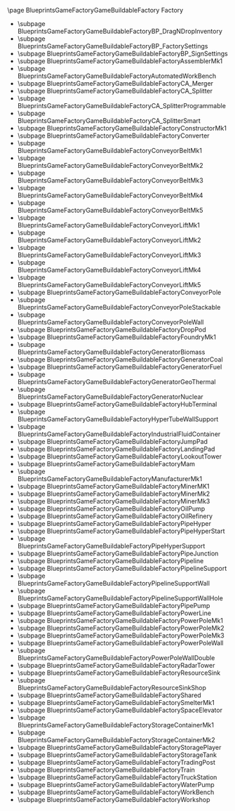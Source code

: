 \page BlueprintsGameFactoryGameBuildableFactory Factory
- \subpage BlueprintsGameFactoryGameBuildableFactoryBP_DragNDropInventory
- \subpage BlueprintsGameFactoryGameBuildableFactoryBP_FactorySettings
- \subpage BlueprintsGameFactoryGameBuildableFactoryBP_SignSettings
- \subpage BlueprintsGameFactoryGameBuildableFactoryAssemblerMk1
- \subpage BlueprintsGameFactoryGameBuildableFactoryAutomatedWorkBench
- \subpage BlueprintsGameFactoryGameBuildableFactoryCA_Merger
- \subpage BlueprintsGameFactoryGameBuildableFactoryCA_Splitter
- \subpage BlueprintsGameFactoryGameBuildableFactoryCA_SplitterProgrammable
- \subpage BlueprintsGameFactoryGameBuildableFactoryCA_SplitterSmart
- \subpage BlueprintsGameFactoryGameBuildableFactoryConstructorMk1
- \subpage BlueprintsGameFactoryGameBuildableFactoryConverter
- \subpage BlueprintsGameFactoryGameBuildableFactoryConveyorBeltMk1
- \subpage BlueprintsGameFactoryGameBuildableFactoryConveyorBeltMk2
- \subpage BlueprintsGameFactoryGameBuildableFactoryConveyorBeltMk3
- \subpage BlueprintsGameFactoryGameBuildableFactoryConveyorBeltMk4
- \subpage BlueprintsGameFactoryGameBuildableFactoryConveyorBeltMk5
- \subpage BlueprintsGameFactoryGameBuildableFactoryConveyorLiftMk1
- \subpage BlueprintsGameFactoryGameBuildableFactoryConveyorLiftMk2
- \subpage BlueprintsGameFactoryGameBuildableFactoryConveyorLiftMk3
- \subpage BlueprintsGameFactoryGameBuildableFactoryConveyorLiftMk4
- \subpage BlueprintsGameFactoryGameBuildableFactoryConveyorLiftMk5
- \subpage BlueprintsGameFactoryGameBuildableFactoryConveyorPole
- \subpage BlueprintsGameFactoryGameBuildableFactoryConveyorPoleStackable
- \subpage BlueprintsGameFactoryGameBuildableFactoryConveyorPoleWall
- \subpage BlueprintsGameFactoryGameBuildableFactoryDropPod
- \subpage BlueprintsGameFactoryGameBuildableFactoryFoundryMk1
- \subpage BlueprintsGameFactoryGameBuildableFactoryGeneratorBiomass
- \subpage BlueprintsGameFactoryGameBuildableFactoryGeneratorCoal
- \subpage BlueprintsGameFactoryGameBuildableFactoryGeneratorFuel
- \subpage BlueprintsGameFactoryGameBuildableFactoryGeneratorGeoThermal
- \subpage BlueprintsGameFactoryGameBuildableFactoryGeneratorNuclear
- \subpage BlueprintsGameFactoryGameBuildableFactoryHubTerminal
- \subpage BlueprintsGameFactoryGameBuildableFactoryHyperTubeWallSupport
- \subpage BlueprintsGameFactoryGameBuildableFactoryIndustrialFluidContainer
- \subpage BlueprintsGameFactoryGameBuildableFactoryJumpPad
- \subpage BlueprintsGameFactoryGameBuildableFactoryLandingPad
- \subpage BlueprintsGameFactoryGameBuildableFactoryLookoutTower
- \subpage BlueprintsGameFactoryGameBuildableFactoryMam
- \subpage BlueprintsGameFactoryGameBuildableFactoryManufacturerMk1
- \subpage BlueprintsGameFactoryGameBuildableFactoryMinerMK1
- \subpage BlueprintsGameFactoryGameBuildableFactoryMinerMk2
- \subpage BlueprintsGameFactoryGameBuildableFactoryMinerMk3
- \subpage BlueprintsGameFactoryGameBuildableFactoryOilPump
- \subpage BlueprintsGameFactoryGameBuildableFactoryOilRefinery
- \subpage BlueprintsGameFactoryGameBuildableFactoryPipeHyper
- \subpage BlueprintsGameFactoryGameBuildableFactoryPipeHyperStart
- \subpage BlueprintsGameFactoryGameBuildableFactoryPipeHyperSupport
- \subpage BlueprintsGameFactoryGameBuildableFactoryPipeJunction
- \subpage BlueprintsGameFactoryGameBuildableFactoryPipeline
- \subpage BlueprintsGameFactoryGameBuildableFactoryPipelineSupport
- \subpage BlueprintsGameFactoryGameBuildableFactoryPipelineSupportWall
- \subpage BlueprintsGameFactoryGameBuildableFactoryPipelineSupportWallHole
- \subpage BlueprintsGameFactoryGameBuildableFactoryPipePump
- \subpage BlueprintsGameFactoryGameBuildableFactoryPowerLine
- \subpage BlueprintsGameFactoryGameBuildableFactoryPowerPoleMk1
- \subpage BlueprintsGameFactoryGameBuildableFactoryPowerPoleMk2
- \subpage BlueprintsGameFactoryGameBuildableFactoryPowerPoleMk3
- \subpage BlueprintsGameFactoryGameBuildableFactoryPowerPoleWall
- \subpage BlueprintsGameFactoryGameBuildableFactoryPowerPoleWallDouble
- \subpage BlueprintsGameFactoryGameBuildableFactoryRadarTower
- \subpage BlueprintsGameFactoryGameBuildableFactoryResourceSink
- \subpage BlueprintsGameFactoryGameBuildableFactoryResourceSinkShop
- \subpage BlueprintsGameFactoryGameBuildableFactoryShared
- \subpage BlueprintsGameFactoryGameBuildableFactorySmelterMk1
- \subpage BlueprintsGameFactoryGameBuildableFactorySpaceElevator
- \subpage BlueprintsGameFactoryGameBuildableFactoryStorageContainerMk1
- \subpage BlueprintsGameFactoryGameBuildableFactoryStorageContainerMk2
- \subpage BlueprintsGameFactoryGameBuildableFactoryStoragePlayer
- \subpage BlueprintsGameFactoryGameBuildableFactoryStorageTank
- \subpage BlueprintsGameFactoryGameBuildableFactoryTradingPost
- \subpage BlueprintsGameFactoryGameBuildableFactoryTrain
- \subpage BlueprintsGameFactoryGameBuildableFactoryTruckStation
- \subpage BlueprintsGameFactoryGameBuildableFactoryWaterPump
- \subpage BlueprintsGameFactoryGameBuildableFactoryWorkBench
- \subpage BlueprintsGameFactoryGameBuildableFactoryWorkshop
